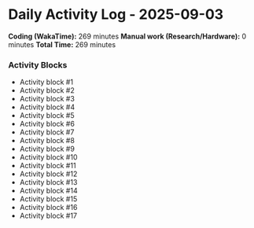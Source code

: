 # Daily Activity Log - 2025-09-03

**Coding (WakaTime):** 269 minutes
**Manual work (Research/Hardware):** 0 minutes
**Total Time:** 269 minutes

### Activity Blocks
- Activity block #1
- Activity block #2
- Activity block #3
- Activity block #4
- Activity block #5
- Activity block #6
- Activity block #7
- Activity block #8
- Activity block #9
- Activity block #10
- Activity block #11
- Activity block #12
- Activity block #13
- Activity block #14
- Activity block #15
- Activity block #16
- Activity block #17
